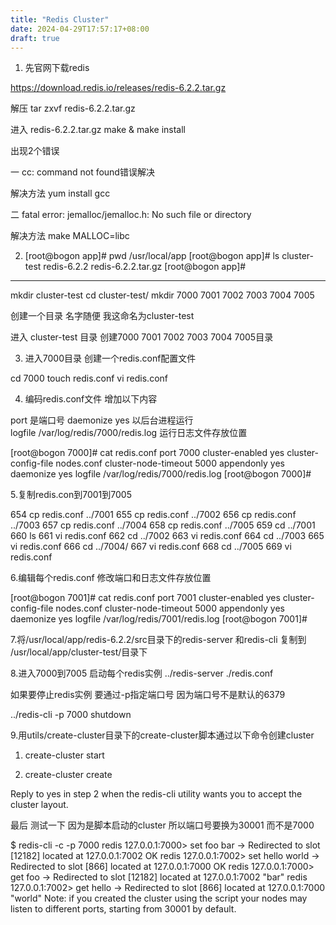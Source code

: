 ```yaml
---
title: "Redis Cluster"
date: 2024-04-29T17:57:17+08:00
draft: true
---
```


1. 先官网下载redis

https://download.redis.io/releases/redis-6.2.2.tar.gz

解压 tar zxvf redis-6.2.2.tar.gz

进入 redis-6.2.2.tar.gz  make & make install

出现2个错误

一  cc: command not found错误解决

解决方法  yum install gcc

二 fatal error: jemalloc/jemalloc.h: No such file or directory

 解决方法 make MALLOC=libc

2. [root@bogon app]# pwd
/usr/local/app
[root@bogon app]# ls
cluster-test  redis-6.2.2  redis-6.2.2.tar.gz
[root@bogon app]#

-----------------------------------------------------------------

  mkdir cluster-test
    cd cluster-test/
    mkdir 7000 7001 7002 7003 7004 7005

创建一个目录 名字随便 我这命名为cluster-test

进入 cluster-test 目录   创建7000 7001 7002 7003 7004 7005目录

3. 进入7000目录  创建一个redis.conf配置文件

  cd 7000
  touch redis.conf
  vi redis.conf

4. 编码redis.conf文件 增加以下内容

port 是端口号  daemonize yes  以后台进程运行  
logfile /var/log/redis/7000/redis.log 运行日志文件存放位置

[root@bogon 7000]# cat redis.conf
port 7000
cluster-enabled yes
cluster-config-file nodes.conf
cluster-node-timeout 5000
appendonly yes
daemonize yes
logfile /var/log/redis/7000/redis.log
[root@bogon 7000]#

5.复制redis.con到7001到7005

 654  cp redis.conf ../7001
  655  cp redis.conf ../7002
  656  cp redis.conf ../7003
  657  cp redis.conf ../7004
  658  cp redis.conf ../7005
  659  cd ../7001
  660  ls
  661  vi redis.conf
  662  cd ../7002
  663  vi redis.conf
  664  cd ../7003
  665  vi redis.conf
  666  cd ../7004/
  667  vi redis.conf
  668  cd ../7005
  669  vi redis.conf

6.编辑每个redis.conf  修改端口和日志文件存放位置

[root@bogon 7001]# cat redis.conf
port 7001
cluster-enabled yes
cluster-config-file nodes.conf
cluster-node-timeout 5000
appendonly yes
daemonize yes
logfile /var/log/redis/7001/redis.log
[root@bogon 7001]#

7.将/usr/local/app/redis-6.2.2/src目录下的redis-server 和redis-cli
复制到 /usr/local/app/cluster-test/目录下

8.进入7000到7005 启动每个redis实例 ../redis-server ./redis.conf

如果要停止redis实例 要通过-p指定端口号 因为端口号不是默认的6379

../redis-cli -p 7000  shutdown

9.用utils/create-cluster目录下的create-cluster脚本通过以下命令创建cluster

  1. create-cluster start

  2. create-cluster create

Reply to yes in step 2 when the redis-cli utility wants you to accept the cluster layout.

最后 测试一下 因为是脚本启动的cluster 所以端口号要换为30001 而不是7000

$ redis-cli -c -p 7000
redis 127.0.0.1:7000> set foo bar
-> Redirected to slot [12182] located at 127.0.0.1:7002
OK
redis 127.0.0.1:7002> set hello world
-> Redirected to slot [866] located at 127.0.0.1:7000
OK
redis 127.0.0.1:7000> get foo
-> Redirected to slot [12182] located at 127.0.0.1:7002
"bar"
redis 127.0.0.1:7002> get hello
-> Redirected to slot [866] located at 127.0.0.1:7000
"world"
Note: if you created the cluster using the script your nodes may listen to different ports, starting from 30001 by default.
